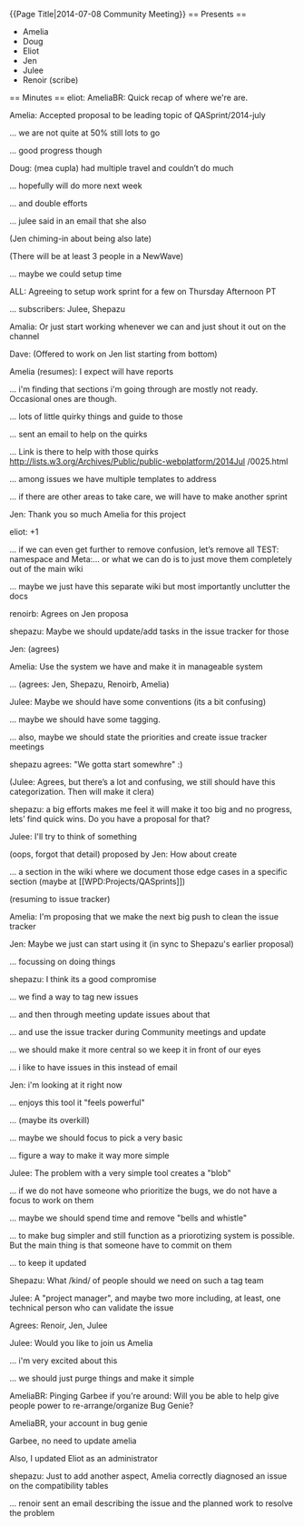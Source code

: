 {{Page Title|2014-07-08 Community Meeting}}
== Presents ==
* Amelia
* Doug
* Eliot
* Jen
* Julee
* Renoir (scribe)

== Minutes ==
eliot: AmeliaBR: Quick recap of where we're are.

Amelia: Accepted proposal to be leading topic of QASprint/2014-july

... we are not quite at 50% still lots to go

... good progress though

Doug: (mea cupla) had multiple travel and couldn’t do much

... hopefully will do more next week

... and double efforts

... julee said in an email that she also

(Jen chiming-in about being also late)

(There will be at least 3 people in a NewWave)

... maybe we could setup time

ALL: Agreeing to setup work sprint for a few on Thursday Afternoon PT

... subscribers: Julee, Shepazu

Amalia: Or just start working whenever we can and just shout it out on the channel

Dave: (Offered to work on Jen list starting from bottom)

Amelia (resumes): I expect will have reports

... i'm finding that sections i'm going through are mostly not ready. Occasional ones are though.

... lots of little quirky things and guide to those

... sent an email to help on the quirks

... Link is there to help with those quirks http://lists.w3.org/Archives/Public/public-webplatform/2014Jul
/0025.html

... among issues we have multiple templates to address

... if there are other areas to take care, we will have to make another sprint

Jen: Thank you so much Amelia for this project

eliot:   +1

... if we can even get further to remove confusion, let’s remove all TEST: namespace and Meta:... or what 
we can do is to just move them completely out of the main wiki

... maybe we just have this separate wiki but most importantly unclutter the docs

renoirb: Agrees on Jen proposa

shepazu: Maybe we should update/add tasks in the issue tracker for those

Jen: (agrees)

Amelia: Use the system we have and make it in manageable system

... (agrees: Jen, Shepazu, Renoirb, Amelia)

Julee: Maybe we should have some conventions (its a bit confusing)

... maybe we should have some tagging.

... also, maybe we should state the priorities and create issue tracker meetings

shepazu agrees: "We gotta start somewhre" :)

(Julee: Agrees, but there’s a lot and confusing, we still should have this categorization. Then will make 
it clera)

shepazu: a big efforts makes me feel it will make it too big and no progress, lets’ find quick wins.  Do 
you have a proposal for that?

Julee: I'll try to think of something

(oops, forgot that detail)  proposed by Jen: How about create

... a section in the wiki where we document those edge cases in a specific section (maybe at 
[[WPD:Projects/QASprints]])

(resuming to issue tracker)

Amelia: I'm proposing that we make the next big push to clean the issue tracker

Jen: Maybe we just can start using it (in sync to Shepazu's earlier proposal)

... focussing on doing things

shepazu: I think its a good compromise

... we find a way to tag new issues

... and then through meeting update issues about that

... and use the issue tracker during Community meetings and update  

... we should make it more central so we keep it in front of our eyes

... i like to have issues in this instead of email

Jen: i'm looking at it right now

... enjoys this tool it "feels powerful"

... (maybe its overkill)

... maybe we should focus to pick a very basic

... figure a way to make it way more simple

Julee: The problem with a very simple tool creates a "blob"

... if we do not have someone who prioritize the bugs, we do not have a focus to work on them

... maybe we should spend time and remove "bells and whistle"

... to make bug simpler and still function as a priorotizing system is possible. But the main thing is 
that someone have to commit on them

... to keep it updated

Shepazu: What /kind/ of people should we need on such a tag team

Julee: A "project manager", and maybe two more including, at least, one technical person who can validate 
the issue

Agrees: Renoir, Jen, Julee

Julee: Would you like to join us Amelia

... i'm very excited about this

... we should just purge things and make it simple

AmeliaBR:   Pinging Garbee if you're around:  Will you be able to help give people power to 
re-arrange/organize Bug Genie?

AmeliaBR, your account in bug genie

Garbee, no need to update amelia

Also, I updated Eliot as an administrator

shepazu: Just to add another aspect, Amelia correctly diagnosed an issue on the compatibility tables

... renoir sent an email describing the issue and the planned work to resolve the problem